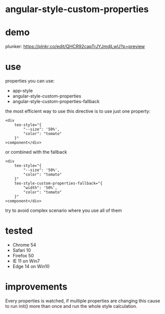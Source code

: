 # angular-style-custom-properties

# demo 

plunker: https://plnkr.co/edit/QHCR92capTrJYJmdjLwU?p=preview


# use

properties you can use:
- app-style
- angular-style-custom-properties
- angular-style-custom-properties-fallback

the most efficient way to use this directive is to use just one property:

```
<div 
    teo-style="{
        "--size": '50%',
        "color": "tomato"
    }"
>component</div>

```

or combined with the fallback

```
<div 
    teo-style="{
        "--size": '50%',
        "color": "tomato"
    }"
    teo-style-custom-properties-fallback="{
        "width": '50%',
        "color": "tomato"
    }"
>component</div>
```

try to avoid complex scenario where you use all of them

# tested
- Chrome 54
- Safari 10
- Firefox 50
- IE 11 on Win7
- Edge 14 on Win10

# improvements 

Every properties is watched, if multiple properties are changing this cause to run init() more than once and run the whole style calculation.
